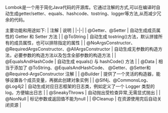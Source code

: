 Lombok是一个用于简化Java代码的开源库。它通过注解的方式,可以在编译时自动生成getter/setter、equals、hashcode、tostring、logger等方法,从而减少冗余的代码。

主要功能和用途如下:
| 注解 | 说明 |
|-|-|
| @Getter、@Setter | 自动生成成员属性的 Getter 和 Setter 方法 |
| @ToString | 自动生成 tostring()方法，默认拼接所有的成员属性，也可以排除指定的属性 |
| @NoArgsConstructor、@RequiredArgsConstructor、@AllArgsConstructor | 自动生成无参数的构造方法，必要参数的构造方法以及包含全部参数的构造方法 |
| @EqualsAndHashCode | 自动生成 equals() 与 hashCode() 方法 |
| @Data | 相当于添加了 @ToString、@EqualsAndHashCode、 @Getter、@Setter和 @Required-ArgsConstructor 注解 |
| @Builder | 提供了一个灵活的构造器，能够设置各个成员变量，再据此创建对象实例 |
| @Slf4j、@CommonsLog、@Log4j2 | 自动生成对应日志框架的日志类，例如定义了一个 Logger 类型的 log，方便输出日志 |
| @SneakyThrows | 自动抛出受检查异常,无需显式抛出 |
| @NonNull | 标记参数或返回值不能为null |
| @Cleanup | 在资源使用完后自动关闭资源 |
